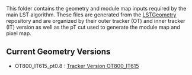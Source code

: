This folder contains the geometry and module map inputs required by the main LST algorithm. These files are generated from the [LSTGeometry](https://github.com/SegmentLinking/LSTGeometry) repository and are organized by their outer tracker (OT) and inner tracker (IT) version as well as the pT cut used to generate the module map and pixel map.

## Current Geometry Versions

- OT800_IT615_pt0.8 : [Tracker Version OT800_IT615](https://cms-tklayout.web.cern.ch/cms-tklayout/layouts-work/recent-layouts/OT800_IT615/info.html)
